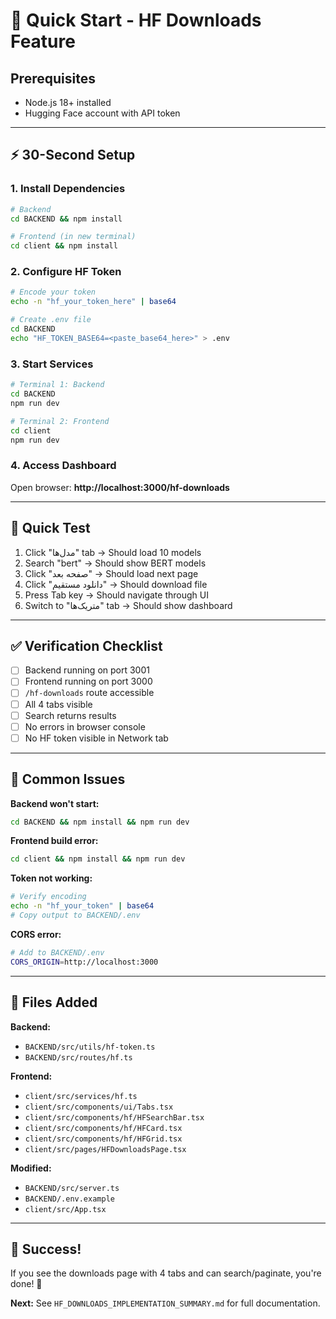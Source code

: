 # 🚀 Quick Start - HF Downloads Feature

## Prerequisites
- Node.js 18+ installed
- Hugging Face account with API token

---

## ⚡ 30-Second Setup

### 1. Install Dependencies
```bash
# Backend
cd BACKEND && npm install

# Frontend (in new terminal)
cd client && npm install
```

### 2. Configure HF Token
```bash
# Encode your token
echo -n "hf_your_token_here" | base64

# Create .env file
cd BACKEND
echo "HF_TOKEN_BASE64=<paste_base64_here>" > .env
```

### 3. Start Services
```bash
# Terminal 1: Backend
cd BACKEND
npm run dev

# Terminal 2: Frontend
cd client
npm run dev
```

### 4. Access Dashboard
Open browser: **http://localhost:3000/hf-downloads**

---

## 🎯 Quick Test

1. Click "مدل‌ها" tab → Should load 10 models
2. Search "bert" → Should show BERT models
3. Click "صفحه بعد" → Should load next page
4. Click "دانلود مستقیم" → Should download file
5. Press Tab key → Should navigate through UI
6. Switch to "متریک‌ها" tab → Should show dashboard

---

## ✅ Verification Checklist

- [ ] Backend running on port 3001
- [ ] Frontend running on port 3000
- [ ] `/hf-downloads` route accessible
- [ ] All 4 tabs visible
- [ ] Search returns results
- [ ] No errors in browser console
- [ ] No HF token visible in Network tab

---

## 🔧 Common Issues

**Backend won't start:**
```bash
cd BACKEND && npm install && npm run dev
```

**Frontend build error:**
```bash
cd client && npm install && npm run dev
```

**Token not working:**
```bash
# Verify encoding
echo -n "hf_your_token" | base64
# Copy output to BACKEND/.env
```

**CORS error:**
```bash
# Add to BACKEND/.env
CORS_ORIGIN=http://localhost:3000
```

---

## 📁 Files Added

**Backend:**
- `BACKEND/src/utils/hf-token.ts`
- `BACKEND/src/routes/hf.ts`

**Frontend:**
- `client/src/services/hf.ts`
- `client/src/components/ui/Tabs.tsx`
- `client/src/components/hf/HFSearchBar.tsx`
- `client/src/components/hf/HFCard.tsx`
- `client/src/components/hf/HFGrid.tsx`
- `client/src/pages/HFDownloadsPage.tsx`

**Modified:**
- `BACKEND/src/server.ts`
- `BACKEND/.env.example`
- `client/src/App.tsx`

---

## 🎉 Success!

If you see the downloads page with 4 tabs and can search/paginate, you're done! 🚀

**Next:** See `HF_DOWNLOADS_IMPLEMENTATION_SUMMARY.md` for full documentation.
